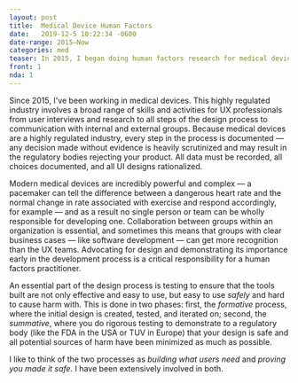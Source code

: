 ```yaml
---
layout: post
title:	Medical Device Human Factors
date:   2019-12-5 10:22:34 -0600
date-range: 2015–Now
categories: med
teaser: In 2015, I began doing human factors research for medical devices. I fully support the entire process, from product inception through FDA submission and future updates.
front: 1
nda: 1
---
```


Since 2015, I've been working in medical devices. This highly regulated industry involves a broad range of skills and activities for UX professionals from user interviews and research to all steps of the design process to communication with internal and external groups. Because medical devices are a highly regulated industry, every step in the process is documented — any decision made without evidence is heavily scrutinized and may result in the regulatory bodies rejecting your product. All data must be recorded, all choices documented, and all UI designs rationalized.

Modern medical devices are incredibly powerful and complex — a pacemaker can tell the difference between a dangerous heart rate and the normal change in rate associated with exercise and respond accordingly, for example — and as a result no single person or team can be wholly responsible for developing one. Collaboration between groups within an organization is essential, and sometimes this means that groups with clear business cases — like software development — can get more recognition than the UX teams. Advocating for design and demonstrating its importance early in the development process is a critical responsibility for a human factors practitioner.

An essential part of the design process is testing to ensure that the tools built are not only effective and easy to use, but easy to use _safely_ and hard to cause harm with. This is done in two phases: first, the _formative_ process, where the initial design is created, tested, and iterated on; second, the _summative_, where you do rigorous testing to demonstrate to a regulatory body (like the FDA in the USA or TUV in Europe) that your design is safe and all potential sources of harm have been minimized as much as possible. 

I like to think of the two processes as _building what users need_ and _proving you made it safe._ I have been extensively involved in both. 
